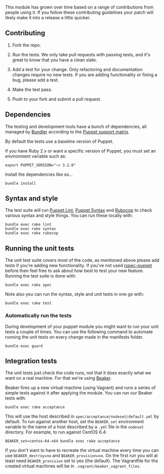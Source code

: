 This module has grown over time based on a range of contributions from
people using it. If you follow these contributing guidelines your patch
will likely make it into a release a little quicker.


## Contributing

1. Fork the repo.

2. Run the tests. We only take pull requests with passing tests, and
   it's great to know that you have a clean slate.

3. Add a test for your change. Only refactoring and documentation
   changes require no new tests. If you are adding functionality
   or fixing a bug, please add a test.

4. Make the test pass.

5. Push to your fork and submit a pull request.


## Dependencies

The testing and development tools have a bunch of dependencies,
all managed by [Bundler](http://bundler.io/) according to the
[Puppet support matrix](http://docs.puppetlabs.com/guides/platforms.html#ruby-versions).

By default the tests use a baseline version of Puppet.

If you have Ruby 2.x or want a specific version of Puppet,
you must set an environment variable such as:

    export PUPPET_VERSION="~> 3.2.0"

Install the dependencies like so...

    bundle install

## Syntax and style

The test suite will run [Puppet Lint](http://puppet-lint.com/),
[Puppet Syntax](https://github.com/gds-operations/puppet-syntax) and
[Rubocop](http://batsov.com/rubocop/) to check various syntax and style
things. You can run these locally with:

    bundle exec rake lint
    bundle exec rake syntax
    bundle exec rake rubocop

## Running the unit tests

The unit test suite covers most of the code, as mentioned above please
add tests if you're adding new functionality. If you've not used
[rspec-puppet](http://rspec-puppet.com/) before then feel free to ask
about how best to test your new feature. Running the test suite is done
with:

    bundle exec rake spec

Note also you can run the syntax, style and unit tests in one go with:

    bundle exec rake test

### Automatically run the tests

During development of your puppet module you might want to run your unit
tests a couple of times. You can use the following command to automate
running the unit tests on every change made in the manifests folder.

    bundle exec guard

## Integration tests

The unit tests just check the code runs, not that it does exactly what
we want on a real machine. For that we're using
[Beaker](https://github.com/puppetlabs/beaker).

Beaker fires up a new virtual machine (using Vagrant) and runs a series of
simple tests against it after applying the module. You can run our
Beaker tests with:

    bundle exec rake acceptance

This will use the host described in `spec/acceptance/nodeset/default.yml`
by default. To run against another host, set the `BEAKER_set` environment
variable to the name of a host described by a `.yml` file in the
`nodeset` directory. For example, to run against CentOS 6.4:

    BEAKER_set=centos-64-x64 bundle exec rake acceptance

If you don't want to have to recreate the virtual machine every time you
can use `BEAKER_destroy=no` and `BEAKER_provision=no`. On the first run you will
at least need `BEAKER_provision` set to yes (the default). The Vagrantfile
for the created virtual machines will be in `.vagrant/beaker_vagrant_files`.
